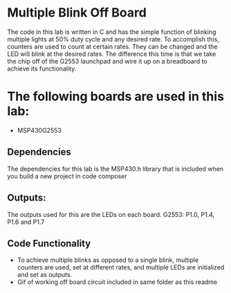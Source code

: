 # Multiple Blink Off Board
The code in this lab is written in C and has the simple function of blinking multiple lights at 50% duty cycle and any desired rate. To accomplish this, counters are used to count at certain rates. They can be changed and the LED will blink at the desired rates. The difference this time is that we take the chip off of the G2553 launchpad and wire it up on a breadboard to achieve its functionality.

# The following boards are used in this lab:
* MSP430G2553

## Dependencies
The dependencies for this lab is the MSP430.h library that is included when you build a new project in code composer

## Outputs:
The outputs used for this are the LEDs on each board. 
G2553: P1.0, P1.4, P1.6 and P1.7

## Code Functionality
* To achieve multiple blinks as opposed to a single blink, multiple counters are used, set at different rates, and multiple LEDs are initialized and set as outputs.
* Gif of working off board circuit included in same folder as this readme